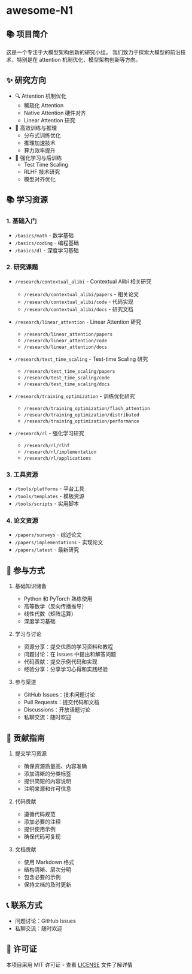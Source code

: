 # awesome-N1

## 📚 项目简介

这是一个专注于大模型架构创新的研究小组。 我们致力于探索大模型的前沿技术，特别是在 attention 机制优化、模型架构创新等方向。

## ✨ 研究方向

- 🔍 Attention 机制优化
  - 稀疏化 Attention
  - Native Attention 硬件对齐
  - Linear Attention 研究
- 🚀 高效训练与推理
  - 分布式训练优化
  - 推理加速技术
  - 算力效率提升
- 🤖 强化学习与后训练
  - Test Time Scaling
  - RLHF 技术研究
  - 模型对齐优化

## 📚 学习资源

### 1. 基础入门

- `/basics/math` - 数学基础
- `/basics/coding` - 编程基础
- `/basics/dl` - 深度学习基础

### 2. 研究课题

- `/research/contextual_alibi` - Contextual Alibi 相关研究

  - `/research/contextual_alibi/papers` - 相关论文
  - `/research/contextual_alibi/code` - 代码实现
  - `/research/contextual_alibi/docs` - 研究文档

- `/research/linear_attention` - Linear Attention 研究

  - `/research/linear_attention/papers`
  - `/research/linear_attention/code`
  - `/research/linear_attention/docs`

- `/research/test_time_scaling` - Test-time Scaling 研究

  - `/research/test_time_scaling/papers`
  - `/research/test_time_scaling/code`
  - `/research/test_time_scaling/docs`

- `/research/training_optimization` - 训练优化研究

  - `/research/training_optimization/flash_attention`
  - `/research/training_optimization/distributed`
  - `/research/training_optimization/performance`

- `/research/rl` - 强化学习研究
  - `/research/rl/rlhf`
  - `/research/rl/implementation`
  - `/research/rl/applications`

### 3. 工具资源

- `/tools/platforms` - 平台工具
- `/tools/templates` - 模板资源
- `/tools/scripts` - 实用脚本

### 4. 论文资源

- `/papers/surveys` - 综述论文
- `/papers/implementations` - 实现论文
- `/papers/latest` - 最新研究

## 🤝 参与方式

1. 基础知识储备

   - Python 和 PyTorch 熟练使用
   - 高等数学（反向传播推导）
   - 线性代数（矩阵运算）
   - 深度学习基础

2. 学习与讨论

   - 资源分享：提交优质的学习资料和教程
   - 问题讨论：在 Issues 中提出和解答问题
   - 代码贡献：提交示例代码和实现
   - 经验分享：分享学习心得和实践经验

3. 参与渠道
   - GitHub Issues：技术问题讨论
   - Pull Requests：提交代码和文档
   - Discussions：开放话题讨论
   - 私聊交流：随时欢迎

## 📝 贡献指南

1. 提交学习资源

   - 确保资源质量高、内容准确
   - 添加清晰的分类标签
   - 提供简短的内容说明
   - 注明来源和许可信息

2. 代码贡献

   - 遵循代码规范
   - 添加必要的注释
   - 提供使用示例
   - 确保代码可复现

3. 文档贡献
   - 使用 Markdown 格式
   - 结构清晰、层次分明
   - 包含必要的示例
   - 保持文档的及时更新

## 📞 联系方式

- 问题讨论：GitHub Issues
- 私聊交流：随时欢迎

## 📄 许可证

本项目采用 MIT 许可证 - 查看 [LICENSE](LICENSE) 文件了解详情
